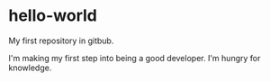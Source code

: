 # hello-world
My first repository in gitbub.

I'm making my first step into being a good developer. I'm hungry for knowledge.
